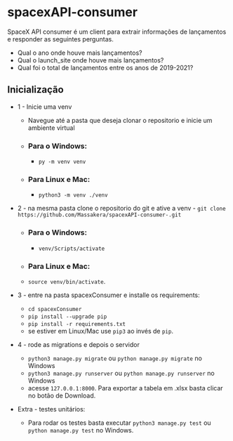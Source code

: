 # spacexAPI-consumer
SpaceX API consumer é um client para extrair informações de lançamentos e responder as seguintes perguntas.

- Qual o ano onde houve mais lançamentos?
- Qual o launch_site onde houve mais lançamentos?
- Qual foi o total de lançamentos entre os anos de 2019-2021?


## Inicialização 
- 1 - Inicie uma venv    
    - Navegue até a pasta que deseja clonar o repositorio e inicie um ambiente virtual
    - ### Para o Windows:
    	- `py -m venv venv`
    - ### Para Linux e Mac:
    	- `python3 -m venv ./venv`

- 2 - na mesma pasta clone o repositorio do git e ative a venv
    	- `git clone  https://github.com/Massakera/spacexAPI-consumer-.git`
    - ### Para o Windows:
    	- `venv/Scripts/activate`
    - ### Para Linux e Mac:
    - `source venv/bin/activate`.

- 3 - entre na pasta spacexConsumer e installe os requirements:
    - `cd spacexConsumer`
    - `pip install --upgrade pip`
    - `pip install -r requirements.txt`
    - se estiver em Linux/Mac use `pip3` ao invés de `pip`.

- 4 - rode as migrations e depois o servidor
    - `python3 manage.py migrate` ou `python manage.py migrate` no Windows
    - `python3 manage.py runserver` ou `python manage.py runserver` no Windows
    - acesse `127.0.0.1:8000`. Para exportar a tabela em .xlsx basta clicar no botão de Download.

- Extra - testes unitários:
    - Para rodar os testes basta executar `python3 manage.py test` ou `python manage.py test` no Windows.
